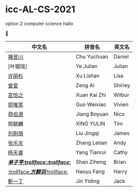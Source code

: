 # icc-AL-CS-2021
option 2 computer science
hallo

🤥

中文名|拼音名|英文名
-----|-----|-----
[褚昱川](https://github.com/Yuudachi530)|Chu Yuchuan|Daniel
[叶琚琏]|Ye Julian|Julian
[许丽杉](https://github.com/ZeroxAlone)|Xu Lishan|Lisa
[曾爱](https://github.com/ShirleyAiko)|Zeng Ai|Shirley
[宣恺之](https://github.com/WilburXuan)|Xuan Kai Zhi|Wilbur
[郭唯笑](https://github.com/WeixiaoG)|Guo Weixiao|Vivien
[蒋伯源](https://github.com/jby0107)|Jiang Boyuan|Nico
邢毓麟|XING YULIN|Tim
[刘荆琦](https://github.com/JamessssLiu)|Liu Jingqi|James
[张乐天](https://github.com/Loskiz)|Zhang Letian|Andy
[杨天睿](https://github.com/CathyYang1118)|Yang Tianrui|Cathy
[*__单子亨:trollface::trollface:__*](https://github.com/BrianShan974)|Shan Ziheng|Brian
[:trollface:_**方颢羽**_:trollface:](https://github.com/haoyuF996)|Haoyu Fang|Harry
[靳一丁](https://github.com/)|Jin Yiding|Jack
